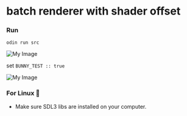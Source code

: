 # batch renderer with shader offset

### Run
```console
odin run src
````

![My Image](screencap.png)

set `BUNNY_TEST :: true`

![My Image](bunny.png)

### For Linux 🫶
- Make sure SDL3 libs are installed on your computer.

